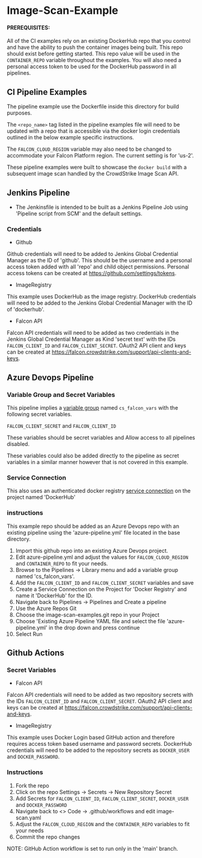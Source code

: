 # Image-Scan-Example

#### PREREQUISITES: 

All of the CI examples rely on an existing DockerHub repo that you control and have the ability to push the container images being built. This repo should exist before getting started. This repo value will be used in the `CONTAINER_REPO` variable throughout the examples. You will also need a personal access token to be used for the DockerHub password in all pipelines.

## CI Pipeline Examples

The pipeline example use the Dockerfile inside this directory for build purposes.

The `<repo_name>` tag listed in the pipeline examples file will need to be updated with a repo that is accessible via the docker login credentials outlined in the below example specific instructions.

The `FALCON_CLOUD_REGION` variable may also need to be changed to accommodate your Falcon Platform region.  The current setting is for 'us-2'.

These pipeline examples were built to showcase the `docker build` with a subsequent image scan handled by the CrowdStrike Image Scan API.

## Jenkins Pipeline

* The Jenkinsfile is intended to be built as a Jenkins Pipeline Job using 'Pipeline script from SCM' and the default settings.

### Credentials

* Github

Github credentials will need to be added to Jenkins Global Credential Manager as the ID of 'github'. This should be the username and a personal access token added with all 'repo' and child object permissions. Personal access tokens can be created at https://github.com/settings/tokens.

* ImageRegistry

This example uses DockerHub as the image registry. DockerHub credentials will need to be added to the Jenkins Global Credential Manager with the ID of 'dockerhub'.

* Falcon API

Falcon API credentials will need to be added as two credentials in the Jenkins Global Credential Manager as Kind 'secret text' with the IDs `FALCON_CLIENT_ID` and `FALCON_CLIENT_SECRET`. OAuth2 API client and keys can be created at https://falcon.crowdstrike.com/support/api-clients-and-keys.

## Azure Devops Pipeline

### Variable Group and Secret Variables

This pipeline implies a [variable group](https://docs.microsoft.com/en-us/azure/devops/pipelines/library/variable-groups?view=azure-devops&tabs=yaml) named `cs_falcon_vars` with the following secret variables.

`FALCON_CLIENT_SECRET` and `FALCON_CLIENT_ID`

These variables should be secret variables and Allow access to all pipelines disabled.

These variables could also be added directly to the pipeline as secret variables in a similar manner however that is not covered in this example.

### Service Connection

This also uses an authenticated docker registry [service connection](https://docs.microsoft.com/en-us/azure/devops/pipelines/library/service-endpoints?view=azure-devops&tabs=yaml) on the project named 'DockerHub'

### instructions

This example repo should be added as an Azure Devops repo with an existing pipeline using the 'azure-pipeline.yml' file located in the base directory.

1. Import this github repo into an existing Azure Devops project.
2. Edit azure-pipeline.yml and adjust the values for `FALCON_CLOUD_REGION` and `CONTAINER_REPO` to fit your needs.
3. Browse to the Pipelines -> Library menu and add a variable group named 'cs_falcon_vars'.
4. Add the `FALCON_CLIENT_ID` and `FALCON_CLIENT_SECRET` variables and save
5. Create a Service Connection on the Project for 'Docker Registry' and name it 'DockerHub' for the ID.
6. Navigate back to Pipelines -> Pipelines and Create a pipeline
7. Use the Azure Repos Git
8. Choose the image-scan-examples.git repo in your Project
9. Choose 'Existing Azure Pipeline YAML file and select the file 'azure-pipeline.yml' in the drop down and press continue
10. Select Run

## Github Actions

### Secret Variables

* Falcon API

Falcon API credentials will need to be added as two repository secrets with the IDs `FALCON_CLIENT_ID` and `FALCON_CLIENT_SECRET`. OAuth2 API client and keys can be created at https://falcon.crowdstrike.com/support/api-clients-and-keys.

* ImageRegistry

This example uses Docker Login based GitHub action and therefore requires access token based username and password secrets. DockerHub credentials will need to be added to the repository secrets as `DOCKER_USER` and `DOCKER_PASSWORD`.

### Instructions

1. Fork the repo
2. Click on the repo Settings -> Secrets -> New Repository Secret
3. Add Secrets for `FALCON_CLIENT_ID`, `FACLON_CLIENT_SECRET`, `DOCKER_USER` and `DOCKER_PASSWORD`
4. Navigate back to <> Code -> .github/workflows and edit image-scan.yaml
5. Adjust the `FALCON_CLOUD_REGION` and the `CONTAINER_REPO` variables to fit your needs
6. Commit the repo changes

NOTE: GitHub Action workflow is set to run only in the 'main' branch.
